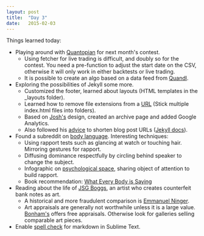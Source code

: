 ```yaml
---
layout: post
title:  "Day 3"
date:   2015-02-03
---
```

Things learned today:

* Playing around with [Quantopian](https://www.quantopian.com/help) for next month's contest.
	* Using fetcher for live trading is difficult, and doubly so for the contest. You need a pre-function to adjust the start date on the CSV, otherwise it will only work in either backtests or live trading.
	* It is possible to create an algo based on a data feed from [Quandl](https://www.quandl.com/about).
* Exploring the possibilities of Jekyll some more.
	* Customized the footer, learned about layouts (HTML templates in the _layouts folder).
	* Learned how to remove file extensions from a [URL](http://jekyllrb.com/docs/pages/#named-folders-containing-index-html-files) (Stick multiple index.html files into folders).
	* Based on [Josh's](http://joshualande.com/jekyll-github-pages-poole/) design, created an archive page and added Google Analytics.
	* Also followed his [advice](http://joshualande.com/short-urls-jekyll/) to shorten blog post URLs ([Jekyll docs](http://jekyllrb.com/docs/permalinks/)).
* Found a subreddit on [body language](http://www.reddit.com/r/bodylanguage/). Interesting techniques:
	* Using rapport tests such as glancing at watch or touching hair. Mirroring gestures for rapport.
	* Diffusing dominance respectfully by circling behind speaker to change the subject.
	* Infographic on [psychological space](http://i.imgur.com/HXvXG.jpg), sharing object of attention to build rapport.
	* Book recommendation: [What Every Body is Saying](http://www.amazon.com/What-Every-BODY-Saying-Speed-Reading/dp/0061438294)
* Reading about the life of [JSG Boggs](http://en.wikipedia.org/wiki/J._S._G._Boggs), an artist who creates counterfeit bank notes as art.
	* A historical and more fraudulent comparison is [Emmanuel Ninger](http://en.wikipedia.org/wiki/Emanuel_Ninger).
	* Art appraisals are generally not worthwhile unless it is a large value. [Bonham's](http://www.bonhams.com/how_to_sell/9882/) offers free appraisals. Otherwise look for galleries selling comparable art pieces.
* Enable [spell check](https://coderwall.com/p/j3tjtq/spell-check-for-markdown-in-sublime-text) for markdown in Sublime Text.